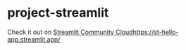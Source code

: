 # project-streamlit



Check it out on [Streamlit Community Cloud](https://st-hello-app.streamlit.app/)https://st-hello-app.streamlit.app/
